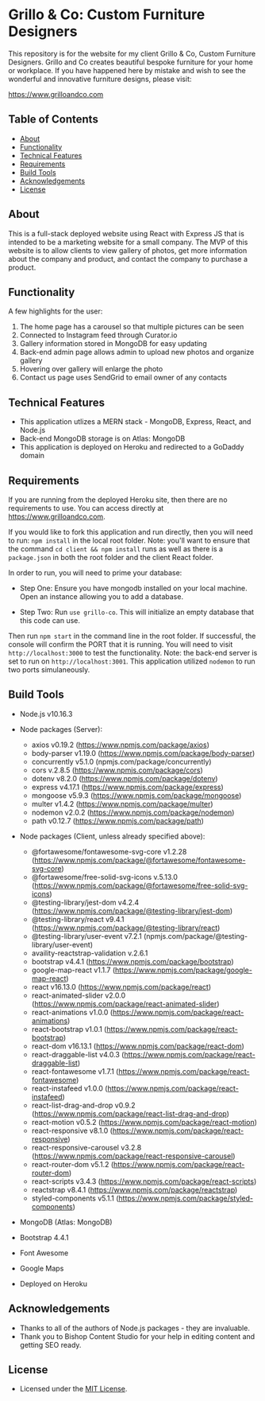 # Grillo & Co: Custom Furniture Designers

This repository is for the website for my client Grillo & Co, Custom Furniture Designers. Grillo and Co creates beautiful bespoke furniture for your home or workplace. If you have happened here by mistake and wish to see the wonderful and innovative furniture designs, please visit:

https://www.grilloandco.com

## Table of Contents

- [About](#about)
- [Functionality](#functionality)
- [Technical Features](#technical-features)
- [Requirements](#requirements)
- [Build Tools](#build-tools)
- [Acknowledgements](#acknowledgements)
- [License](#license)

## About

This is a full-stack deployed website using React with Express JS that is intended to be a marketing website for a small company. The MVP of this website is to allow clients to view gallery of photos, get more information about the company and product, and contact the company to purchase a product.

## Functionality

A few highlights for the user:

1. The home page has a carousel so that multiple pictures can be seen
2. Connected to Instagram feed through Curator.io
3. Gallery information stored in MongoDB for easy updating
4. Back-end admin page allows admin to upload new photos and organize gallery
5. Hovering over gallery will enlarge the photo
6. Contact us page uses SendGrid to email owner of any contacts

## Technical Features

- This application utlizes a MERN stack - MongoDB, Express, React, and Node.js
- Back-end MongoDB storage is on Atlas: MongoDB
- This application is deployed on Heroku and redirected to a GoDaddy domain

## Requirements

If you are running from the deployed Heroku site, then there are no requirements to use. You can access directly at https://www.grilloandco.com.

If you would like to fork this application and run directly, then you will need to run:
`npm install`
in the local root folder. Note: you'll want to ensure that the command `cd client && npm install` runs as well as there is a `package.json` in both the root
folder and the client React folder.

In order to run, you will need to prime your database:

- Step One: Ensure you have mongodb installed on your local machine. Open an instance allowing you to add a database.

- Step Two: Run `use grillo-co`. This will initialize an empty database that this code can use.

Then run `npm start` in the command line in the root folder. If successful, the console will confirm the PORT that it is running. You will need to visit `http://localhost:3000` to test the functionality. Note: the back-end server is set to run on `http://localhost:3001`. This application utilized `nodemon` to run two ports
simulaneously.

## Build Tools

- Node.js v10.16.3
- Node packages (Server):

  - axios v0.19.2 (https://www.npmjs.com/package/axios)
  - body-parser v1.19.0 (https://www.npmjs.com/package/body-parser)
  - concurrently v5.1.0 (npmjs.com/package/concurrently)
  - cors v.2.8.5 (https://www.npmjs.com/package/cors)
  - dotenv v8.2.0 (https://www.npmjs.com/package/dotenv)
  - express v4.17.1 (https://www.npmjs.com/package/express)
  - mongoose v5.9.3 (https://www.npmjs.com/package/mongoose)
  - multer v1.4.2 (https://www.npmjs.com/package/multer)
  - nodemon v2.0.2 (https://www.npmjs.com/package/nodemon)
  - path v0.12.7 (https://www.npmjs.com/package/path)

- Node packages (Client, unless already specified above):

  - @fortawesome/fontawesome-svg-core v1.2.28 (https://www.npmjs.com/package/@fortawesome/fontawesome-svg-core)
  - @fortawesome/free-solid-svg-icons v.5.13.0 (https://www.npmjs.com/package/@fortawesome/free-solid-svg-icons)
  - @testing-library/jest-dom v4.2.4 (https://www.npmjs.com/package/@testing-library/jest-dom)
  - @testing-library/react v9.4.1 (https://www.npmjs.com/package/@testing-library/react)
  - @testing-library/user-event v7.2.1 (npmjs.com/package/@testing-library/user-event)
  - availity-reactstrap-validation v.2.6.1
  - bootstrap v4.4.1 (https://www.npmjs.com/package/bootstrap)
  - google-map-react v1.1.7 (https://www.npmjs.com/package/google-map-react)
  - react v16.13.0 (https://www.npmjs.com/package/react)
  - react-animated-slider v2.0.0 (https://www.npmjs.com/package/react-animated-slider)
  - react-animations v1.0.0 (https://www.npmjs.com/package/react-animations)
  - react-bootstrap v1.0.1 (https://www.npmjs.com/package/react-bootstrap)
  - react-dom v16.13.1 (https://www.npmjs.com/package/react-dom)
  - react-draggable-list v4.0.3 (https://www.npmjs.com/package/react-draggable-list)
  - react-fontawesome v1.7.1 (https://www.npmjs.com/package/react-fontawesome)
  - react-instafeed v1.0.0 (https://www.npmjs.com/package/react-instafeed)
  - react-list-drag-and-drop v0.9.2 (https://www.npmjs.com/package/react-list-drag-and-drop)
  - react-motion v0.5.2 (https://www.npmjs.com/package/react-motion)
  - react-responsive v8.1.0 (https://www.npmjs.com/package/react-responsive)
  - react-responsive-carousel v3.2.8 (https://www.npmjs.com/package/react-responsive-carousel)
  - react-router-dom v5.1.2 (https://www.npmjs.com/package/react-router-dom)
  - react-scripts v3.4.3 (https://www.npmjs.com/package/react-scripts)
  - reactstrap v8.4.1 (https://www.npmjs.com/package/reactstrap)
  - styled-components v5.1.1 (https://www.npmjs.com/package/styled-components)

- MongoDB (Atlas: MongoDB)
- Bootstrap 4.4.1
- Font Awesome
- Google Maps
- Deployed on Heroku

## Acknowledgements

- Thanks to all of the authors of Node.js packages - they are invaluable.
- Thank you to Bishop Content Studio for your help in editing content and getting SEO ready.

## License

- Licensed under the [MIT License](./LICENSE).
